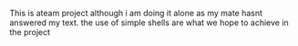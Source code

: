 This is ateam project although i am doing it alone as my mate hasnt answered my text. the use of simple shells are what we hope to achieve in the project 
